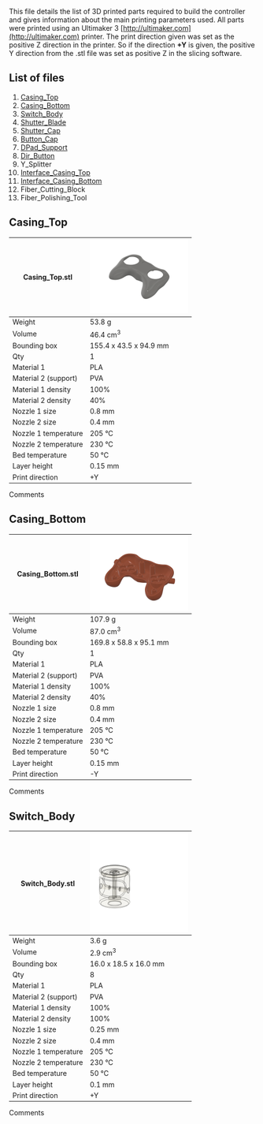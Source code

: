 This file details the list of 3D printed parts required to build the controller and gives information about the main printing parameters used. All parts were printed using an Ultimaker 3 [http://ultimaker.com](http://ultimaker.com) printer. The print direction given was set as the positive Z direction in the printer. So if the direction **+Y** is given, the positive Y direction from the .stl file was set as positive Z in the slicing software.

## List of files

1. [Casing_Top](CAD/stl/Top.zip)
2. [Casing_Bottom](CAD/stl/Bottom.zip)
3. [Switch_Body](CAD/stl/Switch_Body.zip)
4. [Shutter_Blade](CAD/stl/Shutter_Blade.zip)
5. [Shutter_Cap](CAD/stl/Shutter_cap.zip)
6. [Button_Cap](CAD/stl/Button_Cap.zip)
7. [DPad_Support](CAD/stl/DPad_Support.zip)
8. [Dir_Button](CAD/stl/Dir_Button.zip)
9. Y_Splitter
10. [Interface_Casing_Top](CAD/stl/Interface_Top.zip)
11. [Interface_Casing_Bottom](CAD/stl/Interface_Bottom.zip)
12. Fiber_Cutting_Block
13. Fiber_Polishing_Tool

## Casing_Top
Casing_Top.stl | <img src="img/Casing_Top.png" alt="Switch assembly exploded view" width="200"/>
------|--------
Weight|53.8 g
Volume|46.4 cm<sup>3</sup>
Bounding box | 155.4 x 43.5 x 94.9 mm
Qty | 1
Material 1 | PLA
Material 2 (support) | PVA
Material 1 density | 100%
Material 2 density | 40%
Nozzle 1 size | 0.8 mm
Nozzle 2 size | 0.4 mm
Nozzle 1 temperature | 205 °C
Nozzle 2 temperature | 230 °C
Bed temperature | 50 °C
Layer height | 0.15 mm
Print direction | +Y
Comments

## Casing_Bottom
Casing_Bottom.stl | <img src="img/Casing_Bottom.png" alt="Switch assembly exploded view" width="200"/>
------|--------
Weight|107.9 g
Volume|87.0 cm<sup>3</sup>
Bounding box | 169.8 x 58.8 x 95.1 mm
Qty | 1
Material 1 | PLA
Material 2 (support) | PVA
Material 1 density | 100%
Material 2 density | 40%
Nozzle 1 size | 0.8 mm
Nozzle 2 size | 0.4 mm
Nozzle 1 temperature | 205 °C
Nozzle 2 temperature | 230 °C
Bed temperature | 50 °C
Layer height | 0.15 mm
Print direction | -Y
Comments

## Switch_Body
Switch_Body.stl | <img src="img/Switch_Body.png" alt="Switch assembly exploded view" width="200"/>
------|--------
Weight|3.6 g
Volume|2.9 cm<sup>3</sup>
Bounding box | 16.0 x 18.5  x 16.0 mm
Qty | 8
Material 1 | PLA
Material 2 (support) | PVA
Material 1 density | 100%
Material 2 density | 100%
Nozzle 1 size | 0.25 mm
Nozzle 2 size | 0.4 mm
Nozzle 1 temperature | 205 °C
Nozzle 2 temperature | 230 °C
Bed temperature | 50 °C
Layer height | 0.1 mm
Print direction | +Y
Comments
